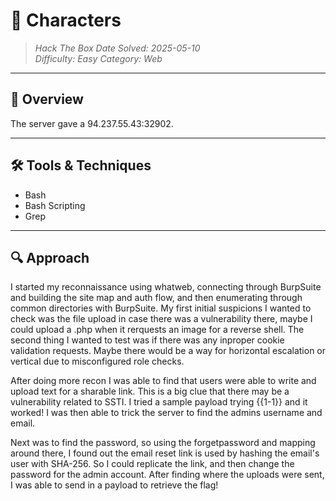 # 🧠 Characters
> *Hack The Box* 
> *Date Solved: 2025-05-10*  
> *Difficulty: Easy*
> *Category: Web*
---

## 🧩 Overview
The server gave a 94.237.55.43:32902.

---

## 🛠️ Tools & Techniques
- Bash
- Bash Scripting
- Grep

---

## 🔍 Approach

I started my reconnaissance using whatweb, connecting through BurpSuite and building the site map and auth flow, and then enumerating through common directories with BurpSuite. My first initial suspicions I wanted to check was the file upload in case there was a vulnerability there, maybe I could upload a .php when it rerquests an image for a reverse shell. The second thing I wanted to test was if there was any inproper cookie validation requests. Maybe there would be a way for horizontal escalation or vertical due to misconfigured role checks.

After doing more recon I was able to find that users were able to write and upload text for a sharable link. This is a big clue that there may be a vulnerability related to SSTI. I tried a sample payload trying {{1-1}} and it worked! I was then able to trick the server to find the admins username and email.

Next was to find the password, so using the forgetpassword and mapping around there, I found out the email reset link is used by hashing the email's user with SHA-256. So I could replicate the link, and then change the password for the admin account. After finding where the uploads were sent, I was able to send in a payload to retrieve the flag!


